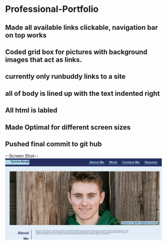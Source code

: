 # Professional-Portfolio</br>
## Made all available links clickable, navigation bar on top works</br>
## Coded grid box for pictures with background images that act as links.</br>
## currently only runbuddy links to a site</br>
## all of body is lined up with the text indented right</br>
## All html is labled </br>
## Made Optimal for different screen sizes</br>
## Pushed final commit to git hub</br>
--Screen Shot-- </br>
![](/Images/Portfolio.PNG)
